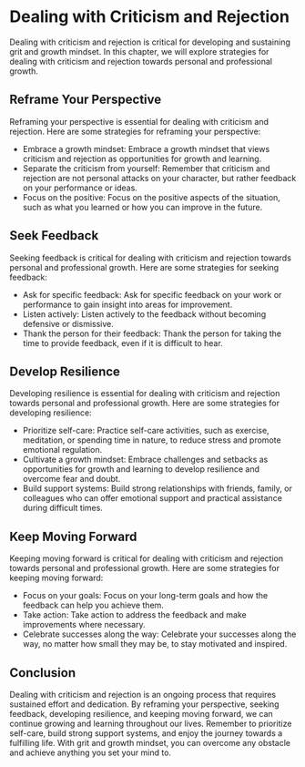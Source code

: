 Dealing with Criticism and Rejection
===============================================================================================

Dealing with criticism and rejection is critical for developing and sustaining grit and growth mindset. In this chapter, we will explore strategies for dealing with criticism and rejection towards personal and professional growth.

Reframe Your Perspective
------------------------

Reframing your perspective is essential for dealing with criticism and rejection. Here are some strategies for reframing your perspective:

* Embrace a growth mindset: Embrace a growth mindset that views criticism and rejection as opportunities for growth and learning.
* Separate the criticism from yourself: Remember that criticism and rejection are not personal attacks on your character, but rather feedback on your performance or ideas.
* Focus on the positive: Focus on the positive aspects of the situation, such as what you learned or how you can improve in the future.

Seek Feedback
-------------

Seeking feedback is critical for dealing with criticism and rejection towards personal and professional growth. Here are some strategies for seeking feedback:

* Ask for specific feedback: Ask for specific feedback on your work or performance to gain insight into areas for improvement.
* Listen actively: Listen actively to the feedback without becoming defensive or dismissive.
* Thank the person for their feedback: Thank the person for taking the time to provide feedback, even if it is difficult to hear.

Develop Resilience
------------------

Developing resilience is essential for dealing with criticism and rejection towards personal and professional growth. Here are some strategies for developing resilience:

* Prioritize self-care: Practice self-care activities, such as exercise, meditation, or spending time in nature, to reduce stress and promote emotional regulation.
* Cultivate a growth mindset: Embrace challenges and setbacks as opportunities for growth and learning to develop resilience and overcome fear and doubt.
* Build support systems: Build strong relationships with friends, family, or colleagues who can offer emotional support and practical assistance during difficult times.

Keep Moving Forward
-------------------

Keeping moving forward is critical for dealing with criticism and rejection towards personal and professional growth. Here are some strategies for keeping moving forward:

* Focus on your goals: Focus on your long-term goals and how the feedback can help you achieve them.
* Take action: Take action to address the feedback and make improvements where necessary.
* Celebrate successes along the way: Celebrate your successes along the way, no matter how small they may be, to stay motivated and inspired.

Conclusion
----------

Dealing with criticism and rejection is an ongoing process that requires sustained effort and dedication. By reframing your perspective, seeking feedback, developing resilience, and keeping moving forward, we can continue growing and learning throughout our lives. Remember to prioritize self-care, build strong support systems, and enjoy the journey towards a fulfilling life. With grit and growth mindset, you can overcome any obstacle and achieve anything you set your mind to.
